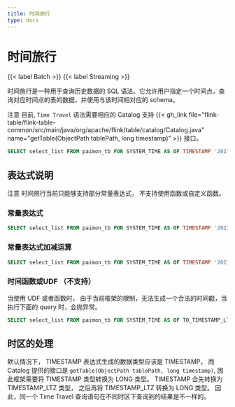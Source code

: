 ```yaml
---
title: 时间旅行
type: docs
---
```

<!--
Licensed to the Apache Software Foundation (ASF) under one
or more contributor license agreements.  See the NOTICE file
distributed with this work for additional information
regarding copyright ownership.  The ASF licenses this file
to you under the Apache License, Version 2.0 (the
"License"); you may not use this file except in compliance
with the License.  You may obtain a copy of the License at

  http://www.apache.org/licenses/LICENSE-2.0

Unless required by applicable law or agreed to in writing,
software distributed under the License is distributed on an
"AS IS" BASIS, WITHOUT WARRANTIES OR CONDITIONS OF ANY
KIND, either express or implied.  See the License for the
specific language governing permissions and limitations
under the License.
-->

# 时间旅行

{{< label Batch >}} {{< label Streaming >}}

时间旅行是一种用于查询历史数据的 SQL 语法。它允许用户指定一个时间点，查询对应时间点的表的数据，并使用与该时间相对应的 schema。

<span class="label label-danger">注意</span> 目前, `Time Travel` 语法需要相应的 Catalog 支持 {{< gh_link file="flink-table/flink-table-common/src/main/java/org/apache/flink/table/catalog/Catalog.java" name="getTable(ObjectPath tablePath, long timestamp)" >}} 接口。

```sql
SELECT select_list FROM paimon_tb FOR SYSTEM_TIME AS OF TIMESTAMP '2023-07-31 00:00:00'
```

## 表达式说明

<span class="label label-danger">注意</span> 时间旅行当前只能够支持部分常量表达式， 不支持使用函数或自定义函数。

### 常量表达式

```sql
SELECT select_list FROM paimon_tb FOR SYSTEM_TIME AS OF TIMESTAMP '2023-07-31 00:00:00'
```

### 常量表达式加减运算

```sql
SELECT select_list FROM paimon_tb FOR SYSTEM_TIME AS OF TIMESTAMP '2023-07-31 00:00:00' - INTERVAL '1' DAY
```

### 时间函数或UDF （不支持）

当使用 UDF 或者函数时， 由于当前框架的限制，无法生成一个合法的时间戳，当执行下面的 query 时，会抛异常。

```sql
SELECT select_list FROM paimon_tb FOR SYSTEM_TIME AS OF TO_TIMESTAMP_LTZ(0, 3)
```

## 时区的处理

默认情况下， TIMESTAMP 表达式生成的数据类型应该是 TIMESTAMP， 而 Catalog 提供的接口是 `getTable(ObjectPath tablePath, long timestamp)`,
因此框架需要将 TIMESTAMP 类型转换为 LONG 类型。 TIMESTAMP 会先转换为 TIMESTAMP_LTZ 类型， 之后再将 TIMESTAMP_LTZ 转换为 LONG 类型。 
因此，同一个 Time Travel 查询语句在不同时区下查询到的结果是不一样的。
